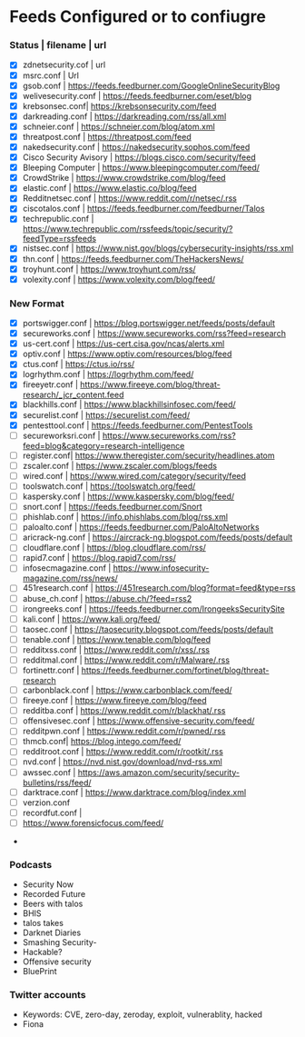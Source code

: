 # Feeds Configured or to confiugre
### Status | filename | url 
- [x] zdnetsecurity.cof | url 
- [x] msrc.conf  | Url
- [X] gsob.conf | https://feeds.feedburner.com/GoogleOnlineSecurityBlog
- [X] welivesecurity.conf | https://feeds.feedburner.com/eset/blog
- [X] krebsonsec.conf| https://krebsonsecurity.com/feed 
- [X] darkreading.conf  | https://darkreading.com/rss/all.xml
- [X] schneier.conf  | https://schneier.com/blog/atom.xml 
- [X] threatpost.conf  |  https://threatpost.com/feed 
- [X] nakedsecurity.conf | https://nakedsecurity.sophos.com/feed 
- [X] Cisco Security Avisory  | https://blogs.cisco.com/security/feed 
- [X] Bleeping Computer  |  https://www.bleepingcomputer.com/feed/
- [X] CrowdStrike  | https://www.crowdstrike.com/blog/feed
- [X] elastic.conf  | https://www.elastic.co/blog/feed
- [X] Redditnetsec.conf | https://www.reddit.com/r/netsec/.rss
- [X] ciscotalos.conf  | https://feeds.feedburner.com/feedburner/Talos
- [X] techrepublic.conf | https://www.techrepublic.com/rssfeeds/topic/security/?feedType=rssfeeds
- [X] nistsec.conf  | https://www.nist.gov/blogs/cybersecurity-insights/rss.xml
- [X] thn.conf  | https://feeds.feedburner.com/TheHackersNews/
- [X] troyhunt.conf  | https://www.troyhunt.com/rss/
- [X] volexity.conf | https://www.volexity.com/blog/feed/
### New Format
- [x] portswigger.conf  | https://blog.portswigger.net/feeds/posts/default
- [X] secureworks.conf  | https://www.secureworks.com/rss?feed=research
- [X] us-cert.conf  | https://us-cert.cisa.gov/ncas/alerts.xml
- [X] optiv.conf | https://www.optiv.com/resources/blog/feed
- [X] ctus.conf | https://ctus.io/rss/
- [X] logrhythm.conf | https://logrhythm.com/feed/
- [X] fireeyetr.conf | https://www.fireeye.com/blog/threat-research/_jcr_content.feed
- [X] blackhills.conf | https://www.blackhillsinfosec.com/feed/
- [X] securelist.conf | https://securelist.com/feed/
- [X] pentesttool.conf | https://feeds.feedburner.com/PentestTools
- [ ] secureworksri.conf | https://www.secureworks.com/rss?feed=blog&category=research-intelligence
- [ ] register.conf| https://www.theregister.com/security/headlines.atom
- [ ] zscaler.conf | https://www.zscaler.com/blogs/feeds
- [ ] wired.conf	| https://www.wired.com/category/security/feed
- [ ] toolswatch.conf | https://toolswatch.org/feed/
- [ ] kaspersky.conf |	https://www.kaspersky.com/blog/feed/
- [ ] snort.conf | https://feeds.feedburner.com/Snort
- [ ] phishlab.conf | https://info.phishlabs.com/blog/rss.xml
- [ ] paloalto.conf | https://feeds.feedburner.com/PaloAltoNetworks
- [ ] aricrack-ng.conf | https://aircrack-ng.blogspot.com/feeds/posts/default
- [ ] cloudflare.conf |	https://blog.cloudflare.com/rss/
- [ ] rapid7.conf | https://blog.rapid7.com/rss/
- [ ] infosecmagazine.conf | https://www.infosecurity-magazine.com/rss/news/
- [ ] 451research.conf | https://451research.com/blog?format=feed&type=rss
- [ ] abuse_ch.conf | https://abuse.ch/?feed=rss2
- [ ] irongreeks.conf | https://feeds.feedburner.com/IrongeeksSecuritySite
- [ ] kali.conf | https://www.kali.org/feed/
- [ ] taosec.conf | https://taosecurity.blogspot.com/feeds/posts/default
- [ ] tenable.conf | https://www.tenable.com/blog/feed
- [ ] redditxss.conf | https://www.reddit.com/r/xss/.rss
- [ ] redditmal.conf | https://www.reddit.com/r/Malware/.rss
- [ ] fortinettr.conf | https://feeds.feedburner.com/fortinet/blog/threat-research
- [ ] carbonblack.conf | https://www.carbonblack.com/feed/
- [ ] fireeye.conf | https://www.fireeye.com/blog/feed
- [ ] redditba.conf | https://www.reddit.com/r/blackhat/.rss
- [ ] offensivesec.conf |	https://www.offensive-security.com/feed/
- [ ] redditpwn.conf |	https://www.reddit.com/r/pwned/.rss
- [ ] thmcb.conf|	https://blog.intego.com/feed/
- [ ] redditroot.conf |	https://www.reddit.com/r/rootkit/.rss
- [ ] nvd.conf | https://nvd.nist.gov/download/nvd-rss.xml
- [ ] awssec.conf |	https://aws.amazon.com/security/security-bulletins/rss/feed/
- [ ] darktrace.conf | https://www.darktrace.com/blog/index.xml
- [ ] verzion.conf
- [ ] recordfut.conf | 
- [ ] https://www.forensicfocus.com/feed/
-
### Podcasts
- Security Now
- Recorded Future
- Beers with talos
- BHIS
- talos takes
- Darknet Diaries
- Smashing Security-
- Hackable?
- Offensive security
- BluePrint


### Twitter accounts
- Keywords: CVE, zero-day, zeroday, exploit, vulnerablity, hacked
- Fiona 
